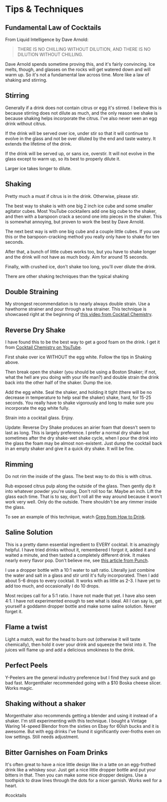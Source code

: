 # Tips & Techniques

## Fundamental Law of Cocktails

From Liquid Intelligence by Dave Arnold:

> THERE IS NO CHILLING WITHOUT DILUTION, AND THERE IS NO DILUTION WITHOUT
> CHILLING.

Dave Arnold spends sometime proving this, and it's fairly convincing. Ice melts,
though, and glasses on the rocks will get watered down and will warm up. So it's
not a fundamental law across time. More like a law of shaking and stirring.

## Stirring

Generally if a drink does not contain citrus or egg it's stirred. I believe this
is because stirring does not dilute as much, and the only reason we shake is
because shaking helps incorporate the citrus. I've also never seen an egg drink
without citrus.

If the drink will be served over ice, under stir so that it will continue to
evolve in the glass and not be over diluted by the end and taste watery. It
extends the lifetime of the drink.

If the drink will be served up, or sans ice, overstir. It will not evolve in the
glass except to warm up, so its best to properly dilute it.

Larger ice takes longer to dilute.

## Shaking

Pretty much a must if citrus is in the drink. Otherwise, please stir.

The best way to shake is with one big 2 inch ice cube and some smaller agitator
cubes. Most YouTube cocktailers add one big cube to the shaker, and then with a
barspoon crack a second one into pieces in the shaker. This is somewhat
annoying, but proven to work the best by Dave Arnold.

The next best way is with one big cube and a couple little cubes. If you use
this or the barspoon-cracking method you really only have to shake for ten
seconds.

After that, a bunch of little cubes works too, but you have to shake longer and
the drink will not have as much body. Aim for around 15 seconds.

Finally, with crushed ice, don't shake too long, you'll over dilute the drink.

There are other shaking techniques than the typical shaking

## Double Straining

My strongest recommendation is to nearly always double strain. Use a hawthorne
strainer and pour through a tea strainer. This technique is showcased right at
the beginning of
[this video from Cocktail Chemistry](https://youtu.be/IpHoPGNsSx4).

## Reverse Dry Shake

I have found this to be the best way to get a good foam on the drink. I get it
from [Cocktail Chemistry on YouTube](https://youtu.be/opG3tA7uxfk?t=70).

First shake over ice WITHOUT the egg white. Follow the tips in Shaking above.

Then break open the shaker (you should be using a Boston Shaker; if not, what
the hell are you doing with your life man?) and double strain the drink back
into the other half of the shaker. Dump the ice.

Add the egg white. Seal the shaker, and holding it tight (there will be no
decrease in temperature to help seal the shaker) shake, hard, for 15-25 seconds.
You really have to shake vigorously and long to make sure you incorporate the
egg white fully.

Strain into a cocktail glass. Enjoy.

Update: Reverse Dry Shake produces an airier foam that doesn't seem to last as
long. This is largely preference. I prefer a normal dry shake but sometimes
after the dry shake-wet shake cycle, when I pour the drink into the glass the
foam may be almost non-existent. Just dump the cocktail back in an empty shaker
and give it a quick dry shake. It will be fine.

## Rimming

Do not rim the inside of the glass. The best way to do this is with citrus.

Rub exposed citrus pulp along the outside of the glass. Then gently dip it into
whatever powder you're using. Don't roll too far. Maybe an inch. Lift the glass
each time. That is to say, don't roll all the way around because it won't work
very well. Only do the outside. There shouldn't be any rimmer inside the glass.

To see an example of this technique, watch
[Greg from How to Drink](https://youtu.be/c9tMbVU9ymY?t=386).

## Saline Solution

This is a pretty damn essential ingredient to EVERY cocktail. It is amazingly
helpful. I have tried drinks without it, remembered I forgot it, added it and
waited a minute, and then tasted a completely different drink. It makes nearly
every flavor pop. Don't believe me, see
[this article from Punch](https://punchdrink.com/articles/case-for-adding-salt-to-all-cocktail-recipes/).

I use a dropper bottle with a 10:1 water to salt ratio. Literally just combine
the water and salt in a glass and stir until it's fully incorporated. Then I add
about 5-6 drops to every cocktail. It works with as little as 2-3. I have yet to
add too much, and occasionally I do 10 drops.

Most recipes call for a 5:1 ratio. I have not made that yet. I have also seen
4:1. I have not experimented enough to see what is ideal. All I can say is, get
yourself a goddamn dropper bottle and make some saline solution. Never forget
it.

## Flame a twist

Light a match, wait for the head to burn out (otherwise it will taste
chemically), then hold it over your drink and squeeze the twist into it. The
juices will flame up and add a delicious smokiness to the drink.

## Perfect Peels

Y-Peelers are the general industry preference but I find they suck and go bad
fast. Morgenthaler recommended going with a \$10 Boska cheese slicer. Works
magic.

## Shaking without a shaker

Morgenthaler also recommends getting a blender and using it instead of a shaker.
I'm still experimenting with this technique. I bought a Vintage Waring 14-speed
Blendor from the sixties on Ebay for 60ish bucks and it is awesome. But with egg
drinks I've found it significantly over-froths even on low settings. Still needs
adjustment.

## Bitter Garnishes on Foam Drinks

It's often great to have a nice little design like in a latte on an egg-frothed
drink like a whiskey sour. Just get a nice little dropper bottle and put your
bitters in that. Then you can make some nice dropper designs. Use a toothpick to
draw lines through the dots for a nicer garnish. Works well for a heart.

#cocktails

